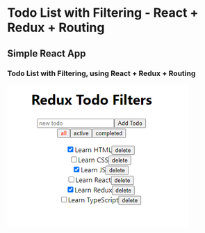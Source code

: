 # Todo List with Filtering - React + Redux + Routing

## Simple React App

### Todo List with Filtering, using React + Redux + Routing

![Project](screenshot/todos.png 'Project')
